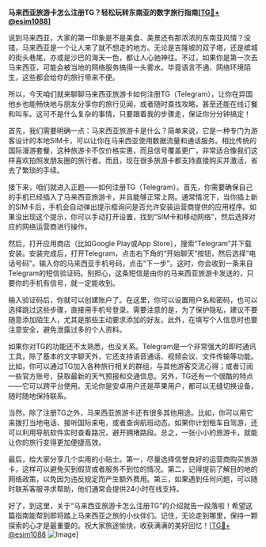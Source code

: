**马来西亚旅游卡怎么注册TG？轻松玩转东南亚的数字旅行指南[[TG💪+ @esim1088](https://t.me/s/esim1088)]**

说到马来西亚，大家的第一印象是不是美食、美景还有那浓浓的东南亚风情？没错，马来西亚是一个让人来了就不想走的地方。无论是吉隆坡的双子塔，还是槟城的街头巷尾，亦或是沙巴的海天一色，都让人心驰神往。不过，如果你是第一次去马来西亚，可能会被当地的网络服务搞得一头雾水。毕竟语言不通、网络环境陌生，这些都会给你的旅行带来不便。

所以，今天咱们就来聊聊马来西亚旅游卡如何注册TG（Telegram），让你在异国他乡也能畅快地与朋友分享你的旅行见闻，或者随时查找攻略，甚至还能在线订餐和叫车。这可不是什么复杂的事情，只要跟着我的步骤走，保证你分分钟搞定！

首先，我们需要明确一点：马来西亚旅游卡是什么？简单来说，它是一种专门为游客设计的本地SIM卡，可以让你在马来西亚使用数据流量和通话服务。相比传统的国际漫游套餐，这种旅游卡不仅价格实惠，而且信号覆盖更广，非常适合像我们这样喜欢拍照发朋友圈的旅行者。而且，现在很多旅游卡都支持直接购买并激活，省去了繁琐的手续。

接下来，咱们就进入正题——如何注册TG（Telegram）。首先，你需要确保自己的手机已经插入了马来西亚旅游卡，并且能够正常上网。通常情况下，当你插上新的SIM卡后，手机会自动弹出提示框询问是否允许安装运营商提供的应用程序。如果没出现这个提示，你可以手动打开设置，找到“SIM卡和移动网络”，然后选择对应的网络运营商进行操作。

然后，打开应用商店（比如Google Play或App Store），搜索“Telegram”并下载安装。安装完成后，打开Telegram，点击右下角的“开始聊天”按钮，然后选择“电话号码”。输入你的马来西亚手机号码，点击“下一步”。这时，你会收到一条来自Telegram的短信验证码。别担心，这条短信是由你的马来西亚旅游卡发送的，只要你的手机有信号，就一定能收到。

输入验证码后，你就可以创建账户了。在这里，你可以设置用户名和密码，也可以选择跳过这些步骤，直接用手机号登录。需要注意的是，为了保护隐私，建议不要随意添加陌生人，尤其是那些主动要求添加的好友。此外，在填写个人信息时也要注意安全，避免泄露过多的个人资料。

如果你对TG的功能还不太熟悉，也没关系。Telegram是一个非常强大的即时通讯工具，除了基本的文字聊天外，它还支持语音通话、视频会议、文件传输等功能。比如，你可以通过TG加入各种旅行相关的群组，与其他游客交流心得；或者订阅一些官方账号，获取最新的天气预报和交通信息。另外，TG还有一个很酷的特点——它可以跨平台使用。无论你是安卓用户还是苹果用户，都可以无缝切换设备，随时随地保持联系。

当然，除了注册TG之外，马来西亚旅游卡还有很多其他用途。比如，你可以用它来拨打当地电话、接听国际来电，或者查询航班动态。如果你计划租车自驾游，还可以利用导航软件实时查看路况，避开拥堵路段。总之，一张小小的旅游卡，就能让你的旅行变得更加便捷高效。

最后，给大家分享几个实用的小贴士。第一，尽量选择信誉良好的运营商购买旅游卡，这样可以避免买到假货或者服务不到位的情况。第二，记得提前了解目的地的网络政策，以免因为违反规定而产生额外费用。第三，如果遇到任何问题，可以随时联系客服寻求帮助，他们通常会提供24小时在线支持。

好了，到这里，关于“马来西亚旅游卡怎么注册TG”的介绍就告一段落啦！希望这篇指南能帮到即将踏上马来西亚之旅的小伙伴们。记住，无论走到哪里，保持一颗探索的心才是最重要的。祝大家旅途愉快，收获满满的美好回忆！[[TG💪+ @esim1088](https://t.me/s/esim1088) ![Image](https://i.postimg.cc/4NQfJmqS/Snipaste-2025-05-13-00-14-12.png)]